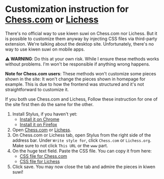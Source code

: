 # Customization instruction for [Chess.com] or [Lichess]

There's no official way to use kiwen suwi on Chess.com nor Lichess. But it is possible to customize them anyway by injecting CSS files via third-party extension. We're talking about the desktop site. Unfortunately, there's no way to use kiwen suwi on mobile apps.

**⚠ WARNING**: Do this at your own risk. While I ensure these methods works without problems. I'm won't be responsible if anything wrong happens.

**Note for Chess.com users**: These methods won't customize some pieces shown in the site: It won't change the pieces shown in homepage for example. This is due to how the frontend was structured and it's not straightforward to customize it.

If you both use Chess.com and Lichess, Follow these instruction for one of the site first then do the same for the other.

1. Install Stylus, if you haven't yet:
   - [Install it on Chrome](https://chrome.google.com/webstore/detail/stylus/clngdbkpkpeebahjckkjfobafhncgmne)
   - [Install it on Firefox](https://addons.mozilla.org/firefox/addon/styl-us/)
2. Open [Chess.com] or [Lichess].
3. On Chess.com or Lichess tab, open Stylus from the right side of the address bar. Under `Write style for`, click `Chess.com` or `Lichess.org`. Make sure to not click `This URL` or the `www` part.
4. On the huge text field. Paste the CSS file. You can copy it from here:
   - [CSS file for Chess.com](https://raw.githubusercontent.com/neverRare/kiwen-suwi/master/chess-com.css)
   - [CSS file for Lichess](https://raw.githubusercontent.com/neverRare/kiwen-suwi/master/Lichess.css)
5. Click save. You may now close the tab and admire the pieces in kiwen suwi!

[Chess.com]: https://www.chess.com/
[Lichess]: https://lichess.org/
